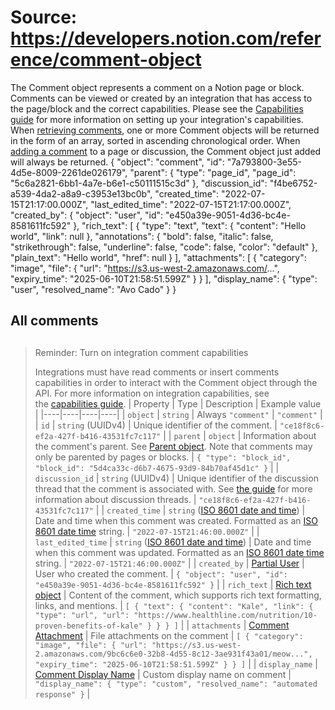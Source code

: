 # Source: https://developers.notion.com/reference/comment-object

The Comment object represents a comment on a Notion page or block. Comments can be viewed or created by an integration that has access to the page/block and the correct capabilities. Please see the [Capabilities guide](/reference/capabilities) for more information on setting up your integration's capabilities.
When [retrieving comments](/reference/retrieve-a-comment), one or more Comment objects will be returned in the form of an array, sorted in ascending chronological order. When [adding a comment](/reference/create-a-comment) to a page or discussion, the Comment object just added will always be returned.
    {
      "object": "comment",
      "id": "7a793800-3e55-4d5e-8009-2261de026179",
      "parent": {
        "type": "page_id",
        "page_id": "5c6a2821-6bb1-4a7e-b6e1-c50111515c3d"
      },
      "discussion_id": "f4be6752-a539-4da2-a8a9-c3953e13bc0b",
      "created_time": "2022-07-15T21:17:00.000Z",
      "last_edited_time": "2022-07-15T21:17:00.000Z",
      "created_by": {
        "object": "user",
        "id": "e450a39e-9051-4d36-bc4e-8581611fc592"
      },
      "rich_text": [
        {
          "type": "text",
          "text": {
            "content": "Hello world",
            "link": null
          },
          "annotations": {
            "bold": false,
            "italic": false,
            "strikethrough": false,
            "underline": false,
            "code": false,
            "color": "default"
          },
          "plain_text": "Hello world",
          "href": null
        }
      ],
      "attachments": [
        {
          "category": "image",
          "file": {
            "url": "https://s3.us-west-2.amazonaws.com/...",
            "expiry_time": "2025-06-10T21:58:51.599Z"
          }
        }
      ],
      "display_name": {
        "type": "user",
        "resolved_name": "Avo Cado"
      }
    }
## All comments
> ##
>
> Reminder: Turn on integration comment capabilities
>
> Integrations must have read comments or insert comments capabilities in order to interact with the Comment object through the API.
> For more information on integration capabilities, see the [capabilities guide](/reference/capabilities).
| Property | Type | Description | Example value |
|----|----|----|----|
| `object` | `string` | Always `"comment"` | `"comment"` |
| `id` | `string` (UUIDv4) | Unique identifier of the comment. | `"ce18f8c6-ef2a-427f-b416-43531fc7c117"` |
| `parent` | `object` | Information about the comment's parent. See [Parent object](/reference/parent-object). Note that comments may only be parented by pages or blocks. | `{ "type": "block_id", "block_id": "5d4ca33c-d6b7-4675-93d9-84b70af45d1c" }` |
| `discussion_id` | `string` (UUIDv4) | Unique identifier of the discussion thread that the comment is associated with. See [the guide](/docs/working-with-comments#listing-comments-for-a-page-or-block) for more information about discussion threads. | `"ce18f8c6-ef2a-427f-b416-43531fc7c117"` |
| `created_time` | `string` ([ISO 8601 date and time](https://en.wikipedia.org/wiki/ISO_8601)) | Date and time when this comment was created. Formatted as an [ISO 8601 date time](https://en.wikipedia.org/wiki/ISO_8601) string. | `"2022-07-15T21:46:00.000Z"` |
| `last_edited_time` | `string` ([ISO 8601 date and time](https://en.wikipedia.org/wiki/ISO_8601)) | Date and time when this comment was updated. Formatted as an [ISO 8601 date time](https://en.wikipedia.org/wiki/ISO_8601) string. | `"2022-07-15T21:46:00.000Z"` |
| `created_by` | [Partial User](/reference/user) | User who created the comment. | `{ "object": "user", "id": "e450a39e-9051-4d36-bc4e-8581611fc592" }` |
| `rich_text` | [Rich text object](/reference/rich-text) | Content of the comment, which supports rich text formatting, links, and mentions. | `[ { "text": { "content": "Kale", "link": { "type": "url", "url": "https://www.healthline.com/nutrition/10-proven-benefits-of-kale" } } } ]` |
| `attachments` | [Comment Attachment](/reference/rich-text-copy) | File attachments on the comment | `[ { "category": "image", "file": { "url": "https://s3.us-west-2.amazonaws.com/9bc6c6e0-32b8-4d55-8c12-3ae931f43a01/meow...", "expiry_time": "2025-06-10T21:58:51.599Z" } } ]` |
| `display_name` | [Comment Display Name](/reference/comment-attachment-copy) | Custom display name on comment | `"display_name": { "type": "custom", "resolved_name": "automated response" }` |